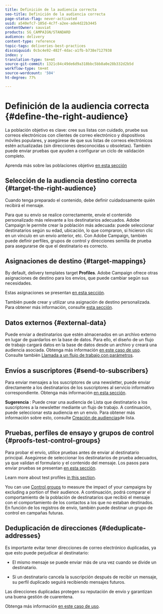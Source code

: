 ```yaml
---
title: Definición de la audiencia correcta
seo-title: Definición de la audiencia correcta
page-status-flag: never-activated
uuid: a540efc7-105d-4c7f-a2ee-ade4d22b3445
contentOwner: sauviat
products: SG_CAMPAIGN/STANDARD
audience: delivery
content-type: reference
topic-tags: deliveries-best-practices
discoiquuid: 0cbc4e92-482f-4dac-a1fb-b738e7127938
index: y
translation-type: tm+mt
source-git-commit: 1321c84c49de6d9a318bbc5bb8a0e28b332d2b5d
workflow-type: tm+mt
source-wordcount: '504'
ht-degree: 77%

---
```



# Definición de la audiencia correcta {#define-the-right-audience}

La población objetivo es clave: cree sus listas con cuidado, pruebe sus correos electrónicos con clientes de correo electrónico y dispositivos móviles populares, y asegúrese de que sus listas de correos electrónicos estén actualizadas (sin direcciones desconocidas u obsoletas). También puede enviar pruebas que ayuden a configurar un ciclo de validación completo.

Aprenda más sobre las poblaciones objetivo [en esta sección](../../audiences/using/selecting-an-audience-in-a-message.md)

## Selección de la audiencia destino correcta {#target-the-right-audience}

Cuando tenga preparado el contenido, debe definir cuidadosamente quién recibirá el mensaje.

Para que su envío se realice correctamente, envíe el contenido personalizado más relevante a los destinatarios adecuados. Adobe Campaign le permite crear la población más adecuada: puede seleccionar destinatarios según su edad, ubicación, lo que compraron, si hicieron clic en un vínculo en un envío anterior, etc. Con Adobe Campaign, también puede definir perfiles, grupos de control y direcciones semilla de prueba para asegurarse de que el destinatario es correcto.

## Asignaciones de destino {#target-mappings}

By default, delivery templates target **Profiles**. Adobe Campaign ofrece otras asignaciones de destino para los envíos, que puede cambiar según sus necesidades.

Estas asignaciones se presentan [en esta sección](../../automating/using/query.md#targeting-dimensions-and-resources).

También puede crear y utilizar una asignación de destino personalizada. Para obtener más información, consulte [esta sección](../../administration/using/target-mappings-in-campaign.md).

## Datos externos {#external-data}

Puede enviar a destinatarios que estén almacenados en un archivo externo en lugar de guardarlos en la base de datos. Para ello, el diseño de un flujo de trabajo cargará datos en la base de datos desde un archivo y creará una audiencia asociada.  Obtenga más información [en este caso de uso](../../automating/using/use-case-calling-workflow.md). Consulte también [Llamada a un flujo de trabajo con parámetros](../../automating/using/calling-a-workflow-with-external-parameters.md).

## Envíos a suscriptores {#send-to-subscribers}

Para enviar mensajes a los suscriptores de una newsletter, puede enviar directamente a los destinatarios de los suscriptores al servicio informativo correspondiente. Obtenga más información [en esta sección](../../audiences/using/about-subscriptions.md).

**Sugerencia** : Puede crear una audiencia de Lista que destinatario a los suscriptores a la newsletter mediante un flujo de trabajo. A continuación, puede seleccionar esta audiencia en un envío. Para obtener más información sobre esto, consulte [Creación de audiencias](../../audiences/using/creating-audiences.md#creating-list-audiences)de lista.

## Pruebas, perfiles de ensayo y grupos de control {#proofs-test-control-groups}

Para probar el envío, utilice pruebas antes de enviar al destinatario principal.
Asegúrese de seleccionar los destinatarios de prueba adecuados, ya que validan el formulario y el contenido del mensaje. Los pasos para enviar pruebas se presentan [en esta sección](../../sending/using/sending-proofs.md).

Learn more about test profiles [in this section](../../audiences/using/managing-test-profiles.md).

You can use [Control groups](../../sending/using/control-group.md) to measure the impact of your campaigns by excluding a portion of their audience. A continuación, podrá comparar el comportamiento de la población de destinatarios que recibió el mensaje con el comportamiento de los contactos a los que no estaban destinados. En función de los registros de envío, también puede destinar un grupo de control en campañas futuras.

## Deduplicación de direcciones {#deduplicate-addresses}

Es importante evitar tener direcciones de correo electrónico duplicadas, ya que esto puede perjudicar al destinatario:

* El mismo mensaje se puede enviar más de una vez cuando se divide un destinatario.

* Si un destinatario cancela la suscripción después de recibir un mensaje, su perfil duplicado seguirá recibiendo mensajes futuros.

Las direcciones duplicadas protegen su reputación de envío y garantizan una buena gestión de cuarentena.

Obtenga más información [en este caso de uso](../../automating/using/deduplicating-data-imported-file.md).
